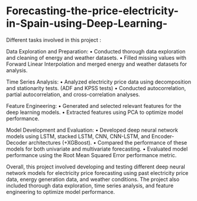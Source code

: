 # Forecasting-the-price-electricity-in-Spain-using-Deep-Learning-
Different tasks involved in this project :

Data Exploration and Preparation:
•	Conducted thorough data exploration and cleaning of energy and weather datasets.
•	Filled missing values with Forward Linear Interpolation and merged energy and weather datasets for analysis.

Time Series Analysis:
•	Analyzed electricity price data using decomposition and stationarity tests. (ADF and KPSS tests)
•	Conducted autocorrelation, partial autocorrelation, and cross-correlation analyses.

Feature Engineering:
•	Generated and selected relevant features for the deep learning models.
•	Extracted features using PCA to optimize model performance.

Model Development and Evaluation:
•	Developed deep neural network models using LSTM, stacked LSTM, CNN, CNN-LSTM, and Encoder-Decoder architectures (+XGBoost).
•	Compared the performance of these models for both univariate and multivariate forecasting.
•	Evaluated model performance using the Root Mean Squared Error performance metric.

Overall, this project involved developing and testing different deep neural network models for electricity price forecasting using past electricity price data, energy generation data, and weather conditions. The project also included thorough data exploration, time series analysis, and feature engineering to optimize model performance.
